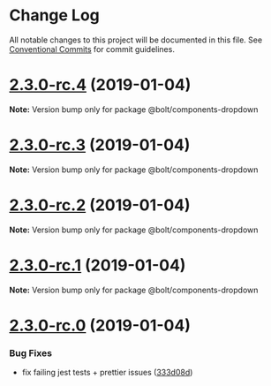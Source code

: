# Change Log

All notable changes to this project will be documented in this file.
See [Conventional Commits](https://conventionalcommits.org) for commit guidelines.

# [2.3.0-rc.4](https://github.com/bolt-design-system/bolt/tree/master/packages/components/bolt-dropdown/compare/v2.3.0-rc.3...v2.3.0-rc.4) (2019-01-04)

**Note:** Version bump only for package @bolt/components-dropdown





# [2.3.0-rc.3](https://github.com/bolt-design-system/bolt/tree/master/packages/components/bolt-dropdown/compare/v2.3.0-rc.2...v2.3.0-rc.3) (2019-01-04)

**Note:** Version bump only for package @bolt/components-dropdown





# [2.3.0-rc.2](https://github.com/bolt-design-system/bolt/tree/master/packages/components/bolt-dropdown/compare/v2.3.0-rc.1...v2.3.0-rc.2) (2019-01-04)

**Note:** Version bump only for package @bolt/components-dropdown





# [2.3.0-rc.1](https://github.com/bolt-design-system/bolt/tree/master/packages/components/bolt-dropdown/compare/vv2.3.0-rc.0...v2.3.0-rc.1) (2019-01-04)

**Note:** Version bump only for package @bolt/components-dropdown





# [2.3.0-rc.0](https://github.com/bolt-design-system/bolt/tree/master/packages/components/bolt-dropdown/compare/v2.2.1...v2.3.0-rc.0) (2019-01-04)


### Bug Fixes

* fix failing jest tests + prettier issues ([333d08d](https://github.com/bolt-design-system/bolt/tree/master/packages/components/bolt-dropdown/commit/333d08d))
